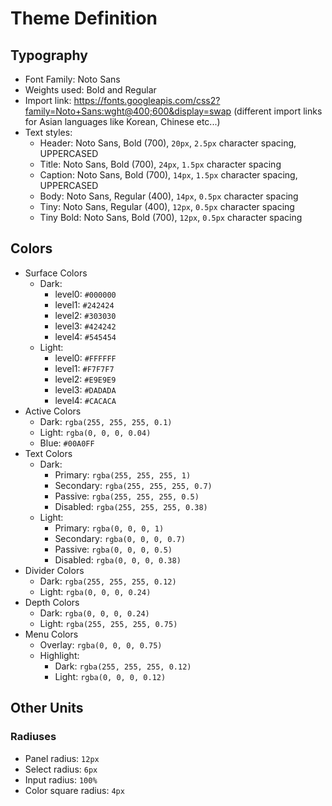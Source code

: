 # Theme Definition

## Typography

- Font Family: Noto Sans
- Weights used: Bold and Regular
- Import link: <https://fonts.googleapis.com/css2?family=Noto+Sans:wght@400;600&display=swap> (different import links for Asian languages like Korean, Chinese etc...)
- Text styles:
  - Header: Noto Sans, Bold (700), `20px`, `2.5px` character spacing, UPPERCASED
  - Title: Noto Sans, Bold (700), `24px`, `1.5px` character spacing
  - Caption: Noto Sans, Bold (700), `14px`, `1.5px` character spacing, UPPERCASED
  - Body: Noto Sans, Regular (400), `14px`, `0.5px` character spacing
  - Tiny: Noto Sans, Regular (400), `12px`, `0.5px` character spacing
  - Tiny Bold: Noto Sans, Bold (700), `12px`, `0.5px` character spacing

## Colors

- Surface Colors
  - Dark:
    - level0: `#000000`
    - level1: `#242424`
    - level2: `#303030`
    - level3: `#424242`
    - level4: `#545454`
  - Light:
    - level0: `#FFFFFF`
    - level1: `#F7F7F7`
    - level2: `#E9E9E9`
    - level3: `#DADADA`
    - level4: `#CACACA`
- Active Colors
  - Dark: `rgba(255, 255, 255, 0.1)`
  - Light: `rgba(0, 0, 0, 0.04)`
  - Blue: `#00A0FF`
- Text Colors
  - Dark:
    - Primary: `rgba(255, 255, 255, 1)`
    - Secondary: `rgba(255, 255, 255, 0.7)`
    - Passive: `rgba(255, 255, 255, 0.5)`
    - Disabled: `rgba(255, 255, 255, 0.38)`
  - Light:
    - Primary: `rgba(0, 0, 0, 1)`
    - Secondary: `rgba(0, 0, 0, 0.7)`
    - Passive: `rgba(0, 0, 0, 0.5)`
    - Disabled: `rgba(0, 0, 0, 0.38)`
- Divider Colors
  - Dark: `rgba(255, 255, 255, 0.12)`
  - Light: `rgba(0, 0, 0, 0.24)`
- Depth Colors
  - Dark: `rgba(0, 0, 0, 0.24)`
  - Light: `rgba(255, 255, 255, 0.75)`
- Menu Colors
  - Overlay: `rgba(0, 0, 0, 0.75)`
  - Highlight:
    - Dark: `rgba(255, 255, 255, 0.12)`
    - Light: `rgba(0, 0, 0, 0.12)`

## Other Units

### Radiuses

- Panel radius: `12px`
- Select radius: `6px`
- Input radius: `100%`
- Color square radius: `4px`
